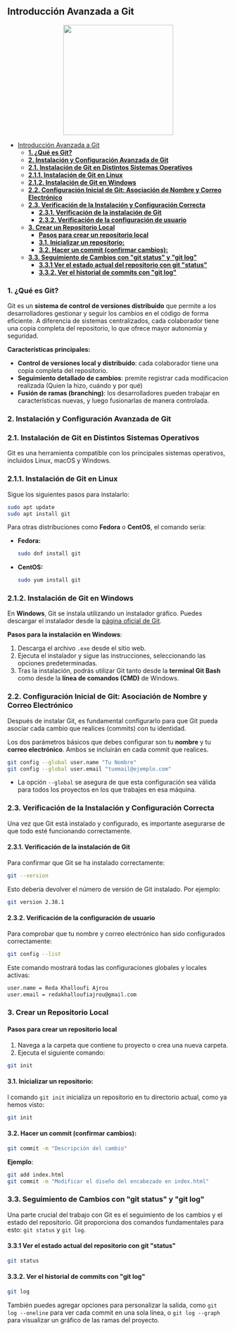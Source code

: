 
## Introducción Avanzada a Git 

<p align="center">
  <img src= https://i0.wp.com/unaaldia.hispasec.com/wp-content/uploads/2018/06/877f2-git-logo.png?ssl=1="Ejemplos de CMS" width="250"/>
  <br>
</p>

- [Introducción Avanzada a Git](#introducción-avanzada-a-git)
  - [**1. ¿Qué es Git?**](#1-qué-es-git)
  - [**2. Instalación y Configuración Avanzada de Git**](#2-instalación-y-configuración-avanzada-de-git)
  - [**2.1. Instalación de Git en Distintos Sistemas Operativos**](#21-instalación-de-git-en-distintos-sistemas-operativos)
  - [**2.1.1. Instalación de Git en Linux**](#211-instalación-de-git-en-linux)
  - [**2.1.2. Instalación de Git en Windows**](#212-instalación-de-git-en-windows)
  - [**2.2. Configuración Inicial de Git: Asociación de Nombre y Correo Electrónico**](#22-configuración-inicial-de-git-asociación-de-nombre-y-correo-electrónico)
  - [**2.3. Verificación de la Instalación y Configuración Correcta**](#23-verificación-de-la-instalación-y-configuración-correcta)
    - [**2.3.1. Verificación de la instalación de Git**](#231-verificación-de-la-instalación-de-git)
    - [**2.3.2. Verificación de la configuración de usuario**](#232-verificación-de-la-configuración-de-usuario)
  - [**3. Crear un Repositorio Local**](#3-crear-un-repositorio-local)
    - [**Pasos para crear un repositorio local**](#pasos-para-crear-un-repositorio-local)
    - [**3.1. Inicializar un repositorio:**](#31-inicializar-un-repositorio)
    - [**3.2. Hacer un commit (confirmar cambios):**](#32-hacer-un-commit-confirmar-cambios)
  - [**3.3. Seguimiento de Cambios con "git status" y "git log"**](#33-seguimiento-de-cambios-con-git-status-y-git-log)
    - [**3.3.1 Ver el estado actual del repositorio con git "status"**](#331-ver-el-estado-actual-del-repositorio-con-git-status)
    - [**3.3.2. Ver el historial de commits con "git log"**](#332-ver-el-historial-de-commits-con-git-log)


### **1. ¿Qué es Git?**

Git es un **sistema de control de versiones distribuido** que permite a los desarrolladores gestionar y seguir los cambios en el código de forma eficiente. A diferencia de sistemas centralizados, cada colaborador tiene una copia completa del repositorio, lo que ofrece mayor autonomía y seguridad.

**Características principales:**

- **Control de versiones local y distribuido**: cada colaborador tiene una copia completa del repositorio.
-  **Seguimiento detallado de cambios**: premite registrar cada modificacion realizada (Quien la hizo, cuándo y por qué)
-  **Fusión de ramas (branching)**: los desarrolladores pueden trabajar en características nuevas, y luego fusionarlas de manera controlada.

### **2. Instalación y Configuración Avanzada de Git**

### **2.1. Instalación de Git en Distintos Sistemas Operativos**

Git es una herramienta compatible con los principales sistemas operativos, incluidos Linux, macOS y Windows.

### **2.1.1. Instalación de Git en Linux**

Sigue los siguientes pasos para instalarlo:

```bash
sudo apt update
sudo apt install git
```

Para otras distribuciones como **Fedora** o **CentOS**, el comando sería:

- **Fedora:**

  ```bash
  sudo dnf install git
  ```

- **CentOS:**

  ```bash
  sudo yum install git
  ```

### **2.1.2. Instalación de Git en Windows**

En **Windows**, Git se instala utilizando un instalador gráfico. Puedes descargar el instalador desde la [página oficial de Git](https://git-scm.com/download/win). 

**Pasos para la instalación en Windows**:

1. Descarga el archivo `.exe` desde el sitio web.
2. Ejecuta el instalador y sigue las instrucciones, seleccionando las opciones predeterminadas.
3. Tras la instalación, podrás utilizar Git tanto desde la **terminal Git Bash** como desde la **línea de comandos (CMD)** de Windows.

### **2.2. Configuración Inicial de Git: Asociación de Nombre y Correo Electrónico**

Después de instalar Git, es fundamental configurarlo para que Git pueda asociar cada cambio que realices (commits) con tu identidad.

Los dos parámetros básicos que debes configurar son tu **nombre** y tu **correo electrónico**. Ambos se incluirán en cada commit que realices.


```bash
git config --global user.name "Tu Nombre"
git config --global user.email "tuemail@ejemplo.com"
```

- La opción `--global` se asegura de que esta configuración sea válida para todos los proyectos en los que trabajes en esa máquina.

### **2.3. Verificación de la Instalación y Configuración Correcta**


Una vez que Git está instalado y configurado, es importante asegurarse de que todo esté funcionando correctamente.

#### **2.3.1. Verificación de la instalación de Git**

Para confirmar que Git se ha instalado correctamente:

```bash
git --version
```
Esto debería devolver el número de versión de Git instalado. Por ejemplo:

```bash
git version 2.38.1
```
#### **2.3.2. Verificación de la configuración de usuario**

Para comprobar que tu nombre y correo electrónico han sido configurados correctamente:

```bash
git config --list
```
Este comando mostrará todas las configuraciones globales y locales activas:

```bash
user.name = Reda Khalloufi Ajrou
user.email = redakhalloufiajrou@gmail.com
```

### **3. Crear un Repositorio Local**

#### **Pasos para crear un repositorio local**

1. Navega a la carpeta que contiene tu proyecto o crea una nueva carpeta.
2. Ejecuta el siguiente comando:

```bash
git init
```
#### **3.1. Inicializar un repositorio:**

l comando `git init` inicializa un repositorio en tu directorio actual, como ya hemos visto:

```bash
git init
```

#### **3.2. Hacer un commit (confirmar cambios):**

```bash
git commit -m "Descripción del cambio"
```

**Ejemplo**:

```bash
git add index.html
git commit -m "Modificar el diseño del encabezado en index.html"
```

### **3.3. Seguimiento de Cambios con "git status" y "git log"**

Una parte crucial del trabajo con Git es el seguimiento de los cambios y el estado del repositorio. Git proporciona dos comandos fundamentales para esto: `git status` y `git log`.

#### **3.3.1 Ver el estado actual del repositorio con git "status"**

```bash
git status
```
#### **3.3.2. Ver el historial de commits con "git log"**

```bash
git log
```
También puedes agregar opciones para personalizar la salida, como `git log --oneline` para ver cada commit en una sola línea, o `git log --graph` para visualizar un gráfico de las ramas del proyecto.